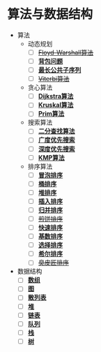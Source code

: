 # 算法与数据结构

* 算法
  * 动态规划
    * [ ] ~~[Floyd-Warshall算法](./src/main/java/com/algorithm/dynamic_programming/floyd_warshall)~~
    * [ ] **[背包问题](./src/main/java/com/algorithm/dynamic_programming/knapsack_problem)**
    * [ ] **[最长公共子序列](./src/main/java/com/algorithm/dynamic_programming/lcs)**
    * [ ] ~~[Viterbi算法](./src/main/java/com/algorithm/dynamic_programming/viterbi)~~
  * 贪心算法
    * [ ] **[Dijkstra算法](./src/main/java/com/algorithm/greedy/dijkstra)**
    * [ ] **[Kruskal算法](./src/main/java/com/algorithm/greedy/kruskal)**
    * [ ] **[Prim算法](./src/main/java/com/algorithm/greedy/prim)**
  * 搜索算法
    * [ ] **[二分查找算法](./src/main/java/com/algorithm/search/binary)**
    * [ ] **[广度优先搜索](./src/main/java/com/algorithm/search/breadth_first)**
    * [ ] **[深度优先搜索](./src/main/java/com/algorithm/search/depth_first)**
    * [ ] **[KMP算法](./src/main/java/com/algorithm/search/kmp)**
  * 排序算法
    * [ ] **[冒泡排序](./src/main/java/com/algorithm/sorting/bubble)**
    * [ ] **[桶排序](./src/main/java/com/algorithm/sorting/bucket)**
    * [ ] **[堆排序](./src/main/java/com/algorithm/sorting/heap)**
    * [ ] **[插入排序](./src/main/java/com/algorithm/sorting/insertion)**
    * [ ] **[归并排序](./src/main/java/com/algorithm/sorting/merge)**
    * [ ] ~~[煎饼排序](./src/main/java/com/algorithm/sorting/pancake)~~
    * [ ] **[快速排序](./src/main/java/com/algorithm/sorting/quick)**
    * [ ] **[基数排序](./src/main/java/com/algorithm/sorting/radix)**
    * [ ] **[选择排序](./src/main/java/com/algorithm/sorting/selection)**
    * [ ] **[希尔排序](./src/main/java/com/algorithm/sorting/shell)**
    * [ ] ~~[臭皮匠排序](./src/main/java/com/algorithm/sorting/stooge)~~
* 数据结构
  * [ ] **[数组](./src/main/java/com/structure/array)**
  * [ ] **[图](./src/main/java/com/structure/graph)**
  * [ ] **[散列表](./src/main/java/com/structure/hash_table)**
  * [ ] **[堆](./src/main/java/com/structure/heap)**
  * [ ] **[链表](./src/main/java/com/structure/linked_list)**
  * [ ] **[队列](./src/main/java/com/structure/queue)**
  * [ ] **[栈](./src/main/java/com/structure/stack)**
  * [ ] **[树](./src/main/java/com/structure/tree)**
